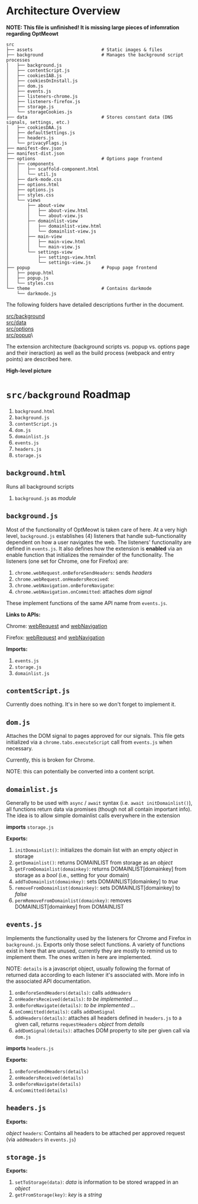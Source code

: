 # Architecture Overview

**NOTE: This file is unfinished! It is missing large pieces of infomration regarding OptMeowt**

```
src
├── assets							# Static images & files
├── background						# Manages the background script processes
│   ├── background.js
│   ├── contentScript.js
│   ├── cookiesIAB.js
│   ├── cookiesOnInstall.js
│   ├── dom.js
│   ├── events.js
│   ├── listeners-chrome.js
│   ├── listeners-firefox.js
│   ├── storage.js
│   └── storageCookies.js
├── data							# Stores constant data (DNS signals, settings, etc.)
│   ├── cookiesDAA.js
│   ├── defaultSettings.js
│   ├── headers.js
│   └── privacyFlags.js
├── manifest-dev.json
├── manifest-dist.json
├── options							# Options page frontend
│   ├── components
│   │   ├── scaffold-component.html
│   │   └── util.js
│   ├── dark-mode.css
│   ├── options.html
│   ├── options.js
│   ├── styles.css
│   └── views
│       ├── about-view
│       │   ├── about-view.html
│       │   └── about-view.js
│       ├── domainlist-view
│       │   ├── domainlist-view.html
│       │   └── domainlist-view.js
│       ├── main-view
│       │   ├── main-view.html
│       │   └── main-view.js
│       └── settings-view
│           ├── settings-view.html
│           └── settings-view.js
├── popup							# Popup page frontend
│   ├── popup.html
│   ├── popup.js
│   └── styles.css
└── theme							# Contains darkmode
    └── darkmode.js
```


The following folders have detailed descriptions further in the document. 

[src/background]()\
[src/data]()\
[src/options]()\
[src/popup]()\

The extension architecture (background scripts vs. popup vs. options page and their ineraction) as well as the build process (webpack and entry points) are described here. 


**High-level picture**



<!-- /////////////////////////////////////////////////////////////////////// -->
<!-- /////////////////////////////////////////////////////////////////////// -->
<!-- /////////////////////////////////////////////////////////////////////// -->
<!-- /////////////////////////////////////////////////////////////////////// -->
<!-- /////////////////////////////////////////////////////////////////////// -->


# `src/background` Roadmap

1) `background.html`
2) `background.js`
3) `contentScript.js`
4) `dom.js`
5) `domainlist.js`
6) `events.js`
7) `headers.js`
8) `storage.js`

## `background.html`

Runs all background scripts

1) `background.js` as *module*

## `background.js`

Most of the functionality of OptMeowt is taken care of here. At a very high level, `background.js` establishes (4) listeners that handle sub-functionality dependent on how a user navigates the web. The listeners' functionality are defined in `events.js`. It also defines how the extension is **enabled** via an enable function that initializes the remainder of the functionality. The listeners (one set for Chrome, one for Firefox) are:

1) `chrome.webRequest.onBeforeSendHeaders`: sends *headers*
2) `chrome.webRequest.onHeadersReceived`:
3) `chrome.webNavigation.onBeforeNavigate`:
4) `chrome.webNavigation.onCommitted`: attaches *dom signal*

These implement functions of the same API name from `events.js`.

**Links to APIs:**

Chrome: [webRequest](https://developer.chrome.com/docs/extensions/reference/webRequest/) and [webNavigation](https://developer.chrome.com/docs/extensions/reference/webNavigation/)

Firefox: [webRequest](https://developer.mozilla.org/en-US/docs/Mozilla/Add-ons/WebExtensions/API/webRequest) and [webNavigation](https://developer.mozilla.org/en-US/docs/Mozilla/Add-ons/WebExtensions/API/webNavigation)

**Imports:**

1) `events.js`
2) `storage.js`
3) `domainlist.js`

## `contentScript.js`

Currently does nothing. It's in here so we don't forget to implement it.

## `dom.js`

Attaches the DOM signal to pages approved for our signals. This file gets initialized via a `chrome.tabs.executeScript` call from `events.js` when necessary.

Currently, this is broken for Chrome.

NOTE: this can potentially be converted into a content script.

## `domainlist.js`

Generally to be used with `async` / `await` syntax (i.e. `await initDomainlist()`), all functions return data via promises (though not all contain important info). The idea is to allow simple domainlist calls everywhere in the extension

**imports** `storage.js`

**Exports:**

1) `initDomainlist()`: initializes the domain list with an empty *object* in storage
2) `getDomainlist()`: returns DOMAINLIST from storage as an *object*
3) `getFromDomainlist(domainkey)`: returns DOMAINLIST[domainkey] from storage as a *bool* (i.e., setting for your domain)
4) `addToDomainlist(domainkey)`: sets DOMAINLIST[domainkey] to *true*
5) `removeFromDomainlist(domainkey)`: sets DOMAINLIST[domainkey] to *false*
6) `permRemoveFromDomainlist(domainkey)`: removes DOMAINLIST[domainkey] from DOMAINLIST

## `events.js`

Implements the functionality used by the listeners for Chrome and Firefox in `background.js`. Exports only those select functions. A variety of functions exist in here that are unused, currently they are mostly to remind us to implement them. The ones written in here are implemented.

NOTE: `details` is a javascript object, usually following the format of returned data according to each listener it's associated with. More info in the associated API documentation.

1) `onBeforeSendHeaders(details)`: calls `addHeaders`
2) `onHeadersReceived(details)`: *to be implemented ...*
3) `onBeforeNavigate(details)`: *to be implemented ...*
4) `onCommitted(details)`: calls `addDomSignal`
5) `addHeaders(details)`: attaches all headers defined in `headers.js` to a given call, returns `requestHeaders` *object* from *details*
6) `addDomSignal(details)`: attaches DOM property to site per given call via `dom.js`

**imports** `headers.js`

**Exports:**

1) `onBeforeSendHeaders(details)`
2) `onHeadersReceived(details)`
3) `onBeforeNavigate(details)`
4) `onCommitted(details)`

## `headers.js`

**Exports:**

*object* `headers`: Contains all headers to be attached per approved request (via `addHeaders` in `events.js`)

## `storage.js`

**Exports:**

1) `setToStorage(data)`: *data* is information to be stored wrapped in an *object*
2) `getFromStorage(key)`: *key* is a *string*


<!-- /////////////////////////////////////////////////////////////////////// -->
<!-- /////////////////////////////////////////////////////////////////////// -->
<!-- /////////////////////////////////////////////////////////////////////// -->
<!-- /////////////////////////////////////////////////////////////////////// -->
<!-- /////////////////////////////////////////////////////////////////////// -->